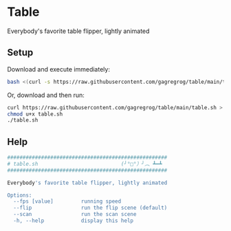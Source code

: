 # Table

Everybody's favorite table flipper, lightly animated

## Setup

Download and execute immediately:

```sh
bash <(curl -s https://raw.githubusercontent.com/gagregrog/table/main/table.sh)
```

Or, download and then run:

```sh
curl https://raw.githubusercontent.com/gagregrog/table/main/table.sh > table.sh 
chmod u+x table.sh
./table.sh
```

## Help

```sh
####################################################
# table.sh                           (╯°□°）╯︵ ┻━┻
####################################################

Everybody's favorite table flipper, lightly animated

Options:
  --fps [value]         running speed
  --flip                run the flip scene (default)
  --scan                run the scan scene
  -h, --help            display this help
```

